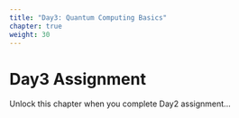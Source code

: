 ```yaml
---
title: "Day3: Quantum Computing Basics"
chapter: true
weight: 30
---
```


# Day3 Assignment

Unlock this chapter when you complete Day2 assignment...